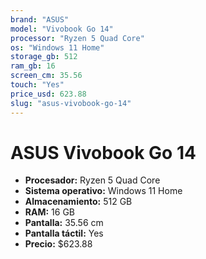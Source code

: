 ```yaml
---
brand: "ASUS"
model: "Vivobook Go 14"
processor: "Ryzen 5 Quad Core"
os: "Windows 11 Home"
storage_gb: 512
ram_gb: 16
screen_cm: 35.56
touch: "Yes"
price_usd: 623.88
slug: "asus-vivobook-go-14"
---
```


# ASUS Vivobook Go 14

- **Procesador:** Ryzen 5 Quad Core
- **Sistema operativo:** Windows 11 Home
- **Almacenamiento:** 512 GB
- **RAM:** 16 GB
- **Pantalla:** 35.56 cm
- **Pantalla táctil:** Yes
- **Precio:** $623.88

